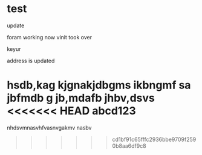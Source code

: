 # test
update

foram working now
vinit took over

keyur

address is updated

hsdb,kag kjgnakjdbgms ikbngmf sa jbfmdb g jb,mdafb  jhbv,dsvs 
<<<<<<< HEAD
abcd123
=======

nhdsvmnasvhfvasnvgakmv nasbv
>>>>>>> cd1bf91c65fffc2936bbe9709f2590b8aa6df9c8
